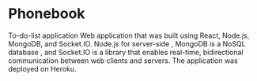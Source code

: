 # Phonebook
To-do-list application
Web application that was built using React, Node.js, MongoDB, and Socket.IO.  Node.js  for server-side , MongoDB is a NoSQL database , and Socket.IO is a library that enables real-time, bidirectional communication between web clients and servers. The application was deployed on Heroku.
